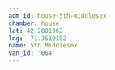 ```yaml
---
aom_id: house-5th-middlesex
chamber: house
lat: 42.2801362
lng: -71.3510152
name: 5th Middlesex
van_id: '064'
---
```

